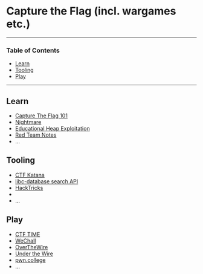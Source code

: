 # Capture the Flag (incl. wargames etc.)

---

### Table of Contents
- [Learn](#learn)
- [Tooling](#tooling)
- [Play](#play)

---

## Learn
- [Capture The Flag 101](https://ctf101.org/)
- [Nightmare](https://guyinatuxedo.github.io/)
- [Educational Heap Exploitation](https://github.com/shellphish/how2heap)
- [Red Team Notes](https://www.ired.team/)
- ...

## Tooling
- [CTF Katana](https://github.com/JohnHammond/ctf-katana)
- [libc-database search API](https://libc.rip/)
- [HackTricks](https://book.hacktricks.xyz)
- 
- ...

## Play
- [CTF TIME](https://ctftime.org/)
- [WeChall](https://www.wechall.net/)
- [OverTheWire](https://overthewire.org/wargames/)
- [Under the Wire](https://underthewire.tech/)
- [pwn.college](https://pwn.college/)
- ...

